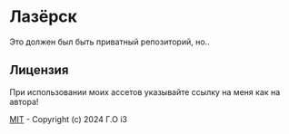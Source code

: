 # Лазёрск
Это должен был быть приватный репозиторий, но.. 

## Лицензия
При использовании моих ассетов указывайте ссылку на меня как на автора!

[MIT](LICENSE) - Copyright (c) 2024 Г.О i3
